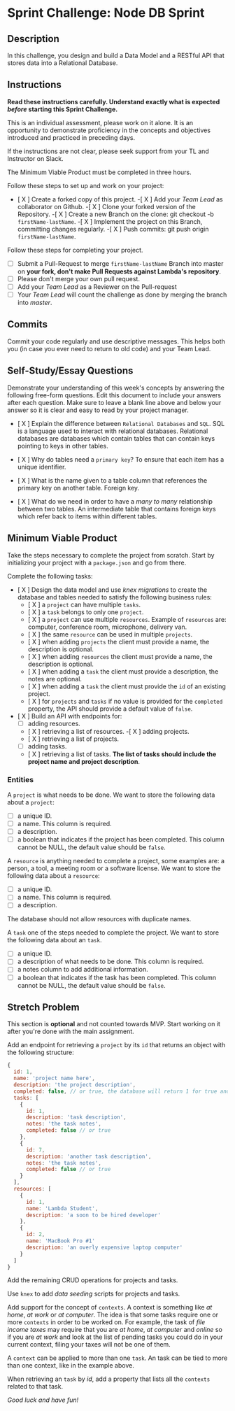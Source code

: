 # Sprint Challenge: Node DB Sprint

## Description

In this challenge, you design and build a Data Model and a RESTful API that stores data into a Relational Database.

## Instructions

**Read these instructions carefully. Understand exactly what is expected _before_ starting this Sprint Challenge.**

This is an individual assessment, please work on it alone. It is an opportunity to demonstrate proficiency in the concepts and objectives introduced and practiced in preceding days.

If the instructions are not clear, please seek support from your TL and Instructor on Slack.

The Minimum Viable Product must be completed in three hours.

Follow these steps to set up and work on your project:

- [ X ] Create a forked copy of this project.
-[ X ] Add your _Team Lead_ as collaborator on Github.
-[ X ] Clone your forked version of the Repository.
-[ X ] Create a new Branch on the clone: git checkout -b `firstName-lastName`.
-[ X ] Implement the project on this Branch, committing changes regularly.
-[ X ] Push commits: git push origin `firstName-lastName`.

Follow these steps for completing your project.

- [ ] Submit a Pull-Request to merge `firstName-lastName` Branch into master on **your fork, don't make Pull Requests against Lambda's repository**.
- [ ] Please don't merge your own pull request.
- [ ] Add your _Team Lead_ as a Reviewer on the Pull-request
- [ ] Your _Team Lead_ will count the challenge as done by merging the branch into _master_.

## Commits

Commit your code regularly and use descriptive messages. This helps both you (in case you ever need to return to old code) and your Team Lead.

## Self-Study/Essay Questions

Demonstrate your understanding of this week's concepts by answering the following free-form questions. Edit this document to include your answers after each question. Make sure to leave a blank line above and below your answer so it is clear and easy to read by your project manager.

- [ X ] Explain the difference between `Relational Databases` and `SQL`.
    SQL is a language used to interact with relational databases. Relational databases are databases which contain tables that can contain keys pointing to keys in other tables.

- [ X ] Why do tables need a `primary key`?
    To ensure that each item has a unique identifier.

- [ X ] What is the name given to a table column that references the primary key on another table.
    Foreign key.

- [ X ] What do we need in order to have a _many to many_ relationship between two tables.
    An intermediate table that contains foreign keys which refer back to items within different tables.
## Minimum Viable Product

Take the steps necessary to complete the project from scratch. Start by initializing your project with a `package.json` and go from there.

Complete the following tasks:

- [ X ] Design the data model and use _knex migrations_ to create the database and tables needed to satisfy the following business rules:
  - [ X ] a `project` can have multiple `tasks`.
  - [ X ] a `task` belongs to only one `project`.
  - [ X ] a `project` can use multiple `resources`. Example of `resources` are: computer, conference room, microphone, delivery van.
  - [ X ] the same `resource` can be used in multiple `projects`.
  - [ X ] when adding `projects` the client must provide a name, the description is optional.
  - [ X ] when adding `resources` the client must provide a name, the description is optional.
  - [ X ] when adding a `task` the client must provide a description, the notes are optional.
  - [ X ] when adding a `task` the client must provide the `id` of an existing project.
  - [ X ] for `projects` and `tasks` if no value is provided for the `completed` property, the API should provide a default value of `false`.
- [ X ] Build an API with endpoints for:
  - [ ] adding resources.
  - [ X ] retrieving a list of resources.
  -[ X ] adding projects.
  - [ X ] retrieving a list of projects.
  - [ ] adding tasks.
  - [ X ] retrieving a list of tasks. **The list of tasks should include the project name and project description**.

### Entities

A `project` is what needs to be done. We want to store the following data about a `project`:

- [ ] a unique ID.
- [ ] a name. This column is required.
- [ ] a description.
- [ ] a boolean that indicates if the project has been completed. This column cannot be NULL, the default value should be `false`.

A `resource` is anything needed to complete a project, some examples are: a person, a tool, a meeting room or a software license. We want to store the following data about a `resource`:

- [ ] a unique ID.
- [ ] a name. This column is required.
- [ ] a description.

The database should not allow resources with duplicate names.

A `task` one of the steps needed to complete the project. We want to store the following data about an `task`.

- [ ] a unique ID.
- [ ] a description of what needs to be done. This column is required.
- [ ] a notes column to add additional information.
- [ ] a boolean that indicates if the task has been completed. This column cannot be NULL, the default value should be `false`.

## Stretch Problem

This section is **optional** and not counted towards MVP. Start working on it after you're done with the main assignment.

Add an endpoint for retrieving a `project` by its `id` that returns an object with the following structure:

```js
{
  id: 1,
  name: 'project name here',
  description: 'the project description',
  completed: false, // or true, the database will return 1 for true and 0 for false, extra code is required to convert a 1 to true and a 0 to false.
  tasks: [
    {
      id: 1,
      description: 'task description',
      notes: 'the task notes',
      completed: false // or true
    },
    {
      id: 7,
      description: 'another task description',
      notes: 'the task notes',
      completed: false // or true
    }
  ],
  resources: [
    {
      id: 1,
      name: 'Lambda Student',
      description: 'a soon to be hired developer'
    },
    {
      id: 2,
      name: 'MacBook Pro #1'
      description: 'an overly expensive laptop computer'
    }
  ]
}
```

Add the remaining CRUD operations for projects and tasks.

Use `knex` to add _data seeding_ scripts for projects and tasks.

Add support for the concept of `contexts`. A context is something like _at home_, _at work_ or _at computer_. The idea is that some tasks require one or more `contexts` in order to be worked on. For example, the task of _file income taxes_ may require that you are _at home_, _at computer_ and _online_ so if you are _at work_ and look at the list of pending tasks you could do in your current context, filing your taxes will not be one of them.

A `context` can be applied to more than one `task`. An task can be tied to more than one context, like in the example above.

When retrieving an `task` by _id_, add a property that lists all the `contexts` related to that task.

_Good luck and have fun!_
